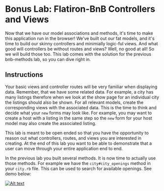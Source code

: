 # Bonus Lab: Flatiron-BnB Controllers and Views

Now that we have our model associations and methods, it's time to make this application run in the browser!  We've built out our fat models, and it's time to build our skinny controllers and minimially logic-ful views.  And what good will controllers be without routes and views?  Well, no good at all!  So we will build those too.  This lab comes with the solution for the previous bnb-methods lab, so you can dive right in.

## Instructions

 Your basic views and controller routes will be very familiar when displaying data. Remember, that we have some related data. For example, a city has many listings therefore when we look at the show page for an individual city the listings should also be shown. For all relevant models, create the corresponding views with the associated data. This is the time to think and decide what your `new` forms may look like. For example, you may want to create a host with a listing in the same step so the `new` form for your host model may also create the associated listing.

This lab is meant to be open ended so that you have the opportunity to reason out what controllers, routes, and views you are interested in creating. At the end of this lab you want to be able to demonstrate that a user can move through your entire application end to end.  

In the previous lab you built several methods. It is now time to actually use those methods. For example we have the `city#city_openings` method in your `city.rb` file. This can be used to search for available openings. See demo below:


[![Alt text](https://img.youtube.com/vi/A-h0x6w-PKo/0.jpg)](https://www.youtube.com/watch?v=A-h0x6w-PKo)
